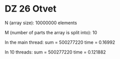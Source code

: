 # DZ 26 Otvet

N (array size): 10000000 elements

M (number of parts the array is split into): 10

In the main thread:      sum = 500277220         time = 0.16992

In 10 threads:           sum = 500277220         time = 0.121882

